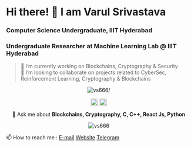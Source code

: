 # Hi there! 👋 I am Varul Srivastava
### Computer Science Undergraduate, IIIT Hyderabad
### Undergraduate Researcher at Machine Learning Lab @ IIIT Hyderabad

> 🔭 I’m currently working on Blockchains, Cryptography & Security      
> 👯 I’m looking to collaborate on projects related to CyberSec, Reinforcement Learning, Cryptography & Blockchains     
<p align="center"> <img src=https://komarev.com/ghpvc/?username=vs666 alt=vs666/> </p>
<p align="center">
<a href=https://www.linkedin.com/in/varul-srivastava-497547198/ target="blank"><img align="center" src=https://cdn.jsdelivr.net/npm/simple-icons@3.0.1/icons/linkedin.svg alt="Varul Srivastava" height="20" width="20" /></a>
<a href=https://www.facebook.com/varul.srivastava.9/ target="blank"><img align="center" src=https://cdn.jsdelivr.net/npm/simple-icons@3.0.1/icons/facebook.svg alt="Varul Srivastava" height="20" width="20" /></a>
</p>
<p align="center">
  💬 Ask me about <b>Blockchains, Cryptography, C, C++, React Js, Python</b>
</p>
<p align="center"> <img src=https://github-readme-stats.vercel.app/api?username=vs666&show_icons=true alt=vs666 /> 
</p>

📫 How to reach me : 
[E-mail](mailto:varul.srivastava@research.iiit.ac.in)
[Website](https://vs666.github.io)
[Telegram](https://t.me/varulsrivastava)



